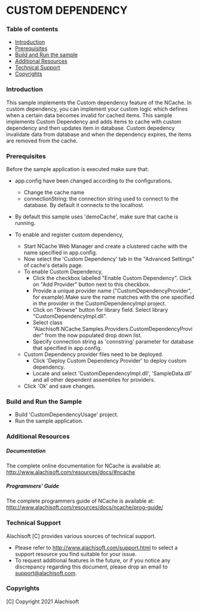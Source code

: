# CUSTOM DEPENDENCY

### Table of contents

* [Introduction](#introduction)
* [Prerequisites](#prerequisites)
* [Build and Run the sample](#build-and-run-the-sample)
* [Additional Resources](#additional-resources)
* [Technical Support](#technical-support)
* [Copyrights](#copyrights)

### Introduction

This sample implements the Custom dependency feature of the NCache. In custom dependency, you can implement your 
custom logic which defines when a certain data becomes invalid for cached items. This sample implements Custom 
Dependency and adds items to cache with custom dependency and then updates item in database. Custom depedency 
invalidate data from database and when the dependency expires, the items are removed  from the cache.

### Prerequisites

Before the sample application is executed make sure that:

- app.config have been changed according to the configurations. 
	- Change the cache name
	- connectionString:	the connection string used to connect to the database. By default it connects to the localhost.

- By default this sample uses 'demoCache', make sure that cache is running. 

- To enable and register custom dependency,
	- Start NCache Web Manager and create a clustered cache with the name specified in app.config. 
	- Now select the 'Custom Dependency' tab in the "Advanced Settings" of cache's details page. 
	- To enable Custom Dependency,
		- Click the checkbox labelled "Enable Custom Dependency". Click on "Add Provider" button next to this checkbox.
		- Provide a unique provider name ("CustomDependencyProvider", for example).Make sure the name matches with the one specified in the provider in the CustomDependencyImpl project.
		- Click on "Browse" button for library field. Select library "CustomDependencyImpl.dll".
		- Select class "Alachisoft.NCache.Samples.Providers.CustomDependencyProvider" from the now populated drop down list.
		- Specify connection string as 'connstring' parameter for database that specified in app.config. 
	- Custom Dependency provider files need to be deployed.
		- Click 'Deploy Custom Dependency Provider' to deploy custom dependency. 
		- Locate and select 'CustomDependencyImpl.dll', 'SampleData.dll' and all other dependent assemblies for providers.
	- Click 'Ok' and save changes. 


### Build and Run the Sample

- Build 'CustomDependencyUsage' project.
- Run the sample application.

### Additional Resources

##### Documentation
The complete online documentation for NCache is available at:
http://www.alachisoft.com/resources/docs/#ncache

##### Programmers' Guide
The complete programmers guide of NCache is available at:
http://www.alachisoft.com/resources/docs/ncache/prog-guide/

### Technical Support

Alachisoft [C] provides various sources of technical support. 

- Please refer to http://www.alachisoft.com/support.html to select a support resource you find suitable for your issue.
- To request additional features in the future, or if you notice any discrepancy regarding this document, please drop an email to [support@alachisoft.com](mailto:support@alachisoft.com).

### Copyrights

[C] Copyright 2021 Alachisoft 